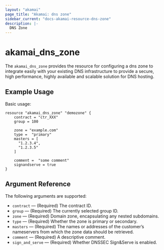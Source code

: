 ```yaml
---
layout: "akamai"
page_title: "Akamai: dns zone"
sidebar_current: "docs-akamai-resource-dns-zone"
description: |-
  DNS Zone
---
```


# akamai_dns_zone

The `akamai_dns_zone` provides the resource for configuring a dns zone to integrate easily with your existing DNS infrastructure to provide a secure, high performance, highly available and scalable solution for DNS hosting.

## Example Usage

Basic usage:

```hcl
resource "akamai_dns_zone" "demozone" {
    contract = "ctr_XXX"
    group = 100
    
    zone = "example.com"
    type =  "primary"
    masters = [
      "1.2.3.4",
      "1.2.3.5"
    ] 
    
    comment =  "some comment"
    signandserve = true
}
```

## Argument Reference

The following arguments are supported:

* `contract` — (Required) The contract ID. 
* `group` — (Required) The currently selected group ID.   
* `zone` — (Required) Domain zone, encapsulating any nested subdomains.  
* `type` — (Required) Whether the zone is primary or secondary.  
* `masters` — (Required) The names or addresses of the customer’s nameservers from which the zone data should be retrieved.  
* `comment` — (Required) A descriptive comment.  
* `sign_and_serve` — (Required) Whether DNSSEC Sign&Serve is enabled.  
